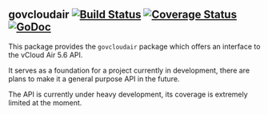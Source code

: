 ## govcloudair [![Build Status](https://travis-ci.org/vmware/govcloudair.svg?branch=master)](https://travis-ci.org/frapposelli/govcloudair) [![Coverage Status](https://img.shields.io/coveralls/vmware/govcloudair.svg)](https://coveralls.io/r/vmware/govcloudair) [![GoDoc](https://godoc.org/github.com/vmware/govcloudair?status.svg)](http://godoc.org/github.com/vmware/govcloudair)

This package provides the `govcloudair` package which offers an interface to the vCloud Air 5.6 API.

It serves as a foundation for a project currently in development, there are plans to make it a general purpose API in the future.

The API is currently under heavy development, its coverage is extremely limited at the moment.